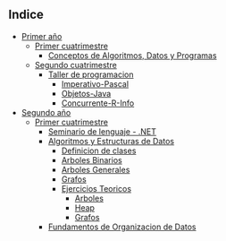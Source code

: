 ## Indice
* [Primer año](https://github.com/juani48/Facultad-Practicas/tree/main/1ro)
  * [Primer cuatrimestre](https://github.com/juani48/Facultad-Practicas/tree/main/1ro/1-Cutrimestre)
    * [Conceptos de Algoritmos, Datos y Programas](https://github.com/juani48/Facultad-Practicas/tree/main/1ro/1-Cutrimestre/CADP)
  * [Segundo cuatrimestre](https://github.com/juani48/Facultad-Practicas/tree/main/1ro/2-Cutrimestre)
    * [Taller de programacion](https://github.com/juani48/Facultad-Practicas/tree/main/1ro/2-Cutrimestre/TallerDeProgramacion)
      * [Imperativo-Pascal](https://github.com/juani48/Facultad-Practicas/tree/main/1ro/2-Cutrimestre/TallerDeProgramacion/1-Imperativo%20(Pascal))
      * [Objetos-Java](https://github.com/juani48/Facultad-Practicas/tree/main/1ro/2-Cutrimestre/TallerDeProgramacion/2-Objetos%20(Java))
      * [Concurrente-R-Info](https://github.com/juani48/Facultad-Practicas/tree/main/1ro/2-Cutrimestre/TallerDeProgramacion/3-Concurrente%20(r-info))
* [Segundo año](https://github.com/juani48/Facultad-Practicas/tree/main/2do)
  * [Primer cuatrimestre](https://github.com/juani48/Facultad-Practicas/tree/main/2do/1er%20Cuatrimestre)
    * [Seminario de lenguaje - .NET](https://github.com/juani48/Facultad-Practicas/tree/main/2do/1er%20Cuatrimestre)
    * [Algoritmos y Estructuras de Datos](https://github.com/juani48/Facultad-Practicas/tree/main/2do/1er%20Cuatrimestre/AyED)
      * [Definicion de clases](https://github.com/juani48/Facultad-Practicas/tree/main/2do/1er%20Cuatrimestre/AyED/JavaClases)
      * [Arboles Binarios](https://github.com/juani48/Facultad-Practicas/tree/main/2do/1er%20Cuatrimestre/AyED/ArbolesBInarios-Practica2) 
      * [Arboles Generales](https://github.com/juani48/Facultad-Practicas/tree/main/2do/1er%20Cuatrimestre/AyED/ArbolesGenerales-Practica3)
      * [Grafos](https://github.com/juani48/Facultad-Practicas/tree/main/2do/1er%20Cuatrimestre/AyED/Grafos-Pratica5)
      * [Ejercicios Teoricos](https://github.com/juani48/Facultad-Practicas/tree/main/2do/1er%20Cuatrimestre/AyED/EjercitacionTeorica)
         - [Arboles](https://github.com/juani48/Facultad-Practicas/tree/main/2do/1er%20Cuatrimestre/AyED/EjercitacionTeorica/Arboles)
         - [Heap](https://github.com/juani48/Facultad-Practicas/tree/main/2do/1er%20Cuatrimestre/AyED/EjercitacionTeorica/Heap)
         - [Grafos](https://github.com/juani48/Facultad-Practicas/tree/main/2do/1er%20Cuatrimestre/AyED/EjercitacionTeorica/Grafos)
    * [Fundamentos de Organizacion de Datos](https://github.com/juani48/Facultad-Practicas/tree/main/2do/1er%20Cuatrimestre/FOD)
    
    
